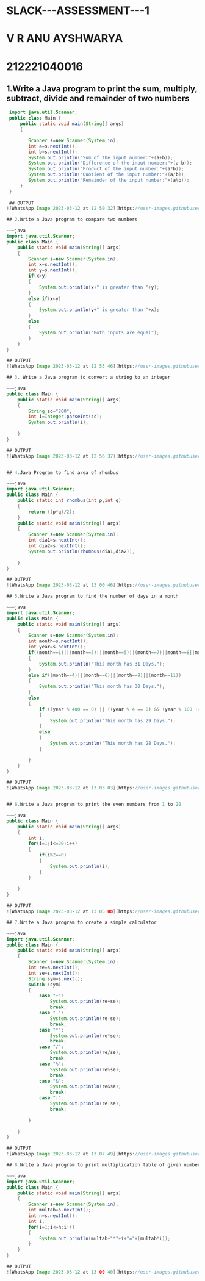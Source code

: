 # SLACK---ASSESSMENT---1
# V R ANU AYSHWARYA 
# 212221040016

## 1.Write a Java program to print the sum, multiply, subtract, divide and remainder of two numbers

~~~java
 import java.util.Scanner;
 public class Main {
     public static void main(String[] args)
     {

        Scanner s=new Scanner(System.in);
        int a=s.nextInt();
        int b=s.nextInt();
        System.out.println("Sum of the input number:"+(a+b));
        System.out.println("Difference of the input number:"+(a-b));
        System.out.println("Product of the input number:"+(a*b));
        System.out.println("Quotient of the input number:"+(a/b));
        System.out.println("Remainder of the input number:"+(a%b));
     }
 }
 
 ## OUTPUT
![WhatsApp Image 2023-03-12 at 12 50 32](https://user-images.githubusercontent.com/127651217/224531242-b4a1109f-640b-4358-aa4c-0de8b4c03580.jpeg)

## 2.Write a Java program to compare two numbers

~~~java
import java.util.Scanner;
public class Main {
    public static void main(String[] args)
    {
        Scanner s=new Scanner(System.in);
        int x=s.nextInt();
        int y=s.nextInt();
        if(x>y)
        {
            System.out.println(x+" is greater than "+y);
        }
        else if(x<y)
        {
            System.out.println(y+" is greater than "+x);
        }
        else
        {
            System.out.println("Both inputs are equal");
        }
    }
}

## OUTPUT
![WhatsApp Image 2023-03-12 at 12 53 46](https://user-images.githubusercontent.com/127651217/224530512-2ea1fba0-140b-4583-b89a-f2bcfa6e628b.jpeg)

## 3. Write a Java program to convert a string to an integer

~~~java 
public class Main {
    public static void main(String[] args)
    {
        String sc="200";
        int i=Integer.parseInt(sc);
        System.out.println(i);
        
    }
}

## OUTPUT
![WhatsApp Image 2023-03-12 at 12 56 37](https://user-images.githubusercontent.com/127651217/224530631-0a0f7311-1dcd-492a-ba50-c13961871dce.jpeg)


## 4.Java Program to find area of rhombus

~~~java
import java.util.Scanner;
public class Main {
    public static int rhombus(int p,int q)
    {
        return ((p*q)/2);
    }
    public static void main(String[] args)
    {
        Scanner s=new Scanner(System.in);
        int dia1=s.nextInt();
        int dia2=s.nextInt();
        System.out.println(rhombus(dia1,dia2));
        
    }
}

## OUTPUT
![WhatsApp Image 2023-03-12 at 13 00 46](https://user-images.githubusercontent.com/127651217/224530782-6eaa8175-982c-4abc-9056-dc242f10a092.jpeg)

## 5.Write a Java program to find the number of days in a month

~~~java
import java.util.Scanner;
public class Main {
    public static void main(String[] args)
    {
        Scanner s=new Scanner(System.in);
        int month=s.nextInt();
        int year=s.nextInt();
        if((month==1)||(month==3)||(month==5)||(month==7)||month==8||month==10||month==12)
        {
            System.out.println("This month has 31 Days.");
        }
        else if((month==4)||(month==6)||(month==9)||(month==11))
        {
            System.out.println("This month has 30 Days.");
        }
        else
        {
            if ((year % 400 == 0) || ((year % 4 == 0) && (year % 100 != 0)))
            {
                System.out.println("This month has 29 Days.");
            }
            else
            {
                System.out.println("This month has 28 Days.");
            }

        }
    }
}

## OUTPUT
![WhatsApp Image 2023-03-12 at 13 03 03](https://user-images.githubusercontent.com/127651217/224530872-c1e58f04-c9ab-492f-88f4-ece50f419264.jpeg)


## 6.Write a Java program to print the even numbers from 1 to 20

~~~java
public class Main {
    public static void main(String[] args)
    {
        int i;
        for(i=1;i<=20;i++)
        {
            if(i%2==0)
            {
                System.out.println(i);
            }
        }
        
    }
}

## OUTPUT
![WhatsApp Image 2023-03-12 at 13 05 08](https://user-images.githubusercontent.com/127651217/224530953-5be563a3-5a2b-418f-a7c0-82330356ec16.jpeg)

## 7.Write a Java program to create a simple calculator

~~~java
import java.util.Scanner;
public class Main {
    public static void main(String[] args)
    {
        Scanner s=new Scanner(System.in);
        int re=s.nextInt();
        int se=s.nextInt();
        String sym=s.next();
        switch (sym)
        {
            case "+":
                System.out.println(re+se);
                break;
            case "-":
                System.out.println(re-se);
                break;
            case "*":
                System.out.println(re*se);
                break;
            case "/":
                System.out.println(re/se);
                break;
            case "%":
                System.out.println(re%se);
                break;
            case "&":
                System.out.println(re&se);
                break;
            case "|":
                System.out.println(re|se);
                break;

        }
        
    }
}

## OUTPUT
![WhatsApp Image 2023-03-12 at 13 07 49](https://user-images.githubusercontent.com/127651217/224531041-3904d1ee-0120-4004-88e2-cdf8b88951de.jpeg)

## 8.Write a Java program to print multiplication table of given number

~~~java
import java.util.Scanner;
public class Main {
    public static void main(String[] args)
    {
        Scanner s=new Scanner(System.in);
        int multab=s.nextInt();
        int n=s.nextInt();
        int i;
        for(i=1;i<=n;i++)
        {
            System.out.println(multab+"*"+i+"="+(multab*i));
        }
    }
}

## OUTPUT
![WhatsApp Image 2023-03-12 at 13 09 40](https://user-images.githubusercontent.com/127651217/224531104-8cd34052-72f1-4b9f-b940-0dedc33523b0.jpeg)
